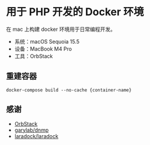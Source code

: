 # 用于 PHP 开发的 Docker 环境

在 mac 上构建 docker 环境用于日常编程开发。

* 系统：macOS Sequoia 15.5
* 设备：MacBook M4 Pro
* 工具：OrbStack

## 重建容器
```
docker-compose build --no-cache {container-name}
```

## 感谢

* [OrbStack](https://orbstack.dev/)
* [garylab/dnmp](https://github.com/garylab/dnmp)
* [laradock/laradock](https://github.com/laradock/laradock)